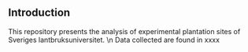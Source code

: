 ## Introduction
This repository presents the analysis of experimental plantation sites of Sveriges lantbruksuniversitet. \n
Data collected are found in xxxx
